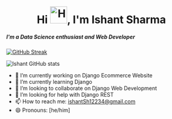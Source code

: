<h1 align="center">Hi <img src="https://raw.githubusercontent.com/nixin72/nixin72/master/wave.gif" alt="Hand Emoji" height="45" width="45" />, I'm Ishant Sharma</h1>
<h5>I'm a Data Science enthusiast and Web Developer</h5>


[![GitHub Streak](http://github-readme-streak-stats.herokuapp.com?user=techishant&theme=github-dark&hide_border=true&date_format=M%20j%5B%2C%20Y%5D)](https://git.io/streak-stats)

![Ishant GitHub stats](https://github-readme-stats.vercel.app/api?username=techishant&count_private=true)


- 🔭 I’m currently working on Django Ecommerce Website
- 🌱 I’m currently learning Django
- 👯 I’m looking to collaborate on Django Web Development
- 🤔 I’m looking for help with Django REST
- 📫 How to reach me: ishantSh12234@gmail.com
- 😄 Pronouns: [he/him]
